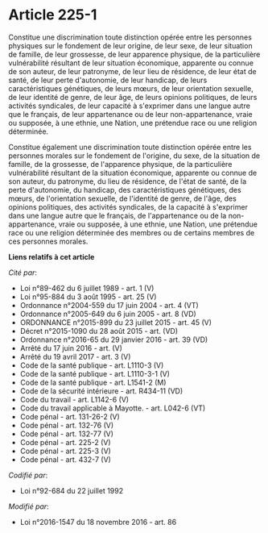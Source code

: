# Article 225-1

Constitue une discrimination toute distinction opérée entre les personnes physiques sur le fondement de leur origine, de leur
sexe, de leur situation de famille, de leur grossesse, de leur apparence physique, de la particulière vulnérabilité résultant
de leur situation économique, apparente ou connue de son auteur, de leur patronyme, de leur lieu de résidence, de leur état
de santé, de leur perte d'autonomie, de leur handicap, de leurs caractéristiques génétiques, de leurs mœurs, de leur
orientation sexuelle, de leur identité de genre, de leur âge, de leurs opinions politiques, de leurs activités syndicales, de
leur capacité à s'exprimer dans une langue autre que le français, de leur appartenance ou de leur non-appartenance, vraie ou
supposée, à une ethnie, une Nation, une prétendue race ou une religion déterminée. 

Constitue également une discrimination toute distinction opérée entre les personnes morales sur le fondement de l'origine, du
sexe, de la situation de famille, de la grossesse, de l'apparence physique, de la particulière vulnérabilité résultant de la
situation économique, apparente ou connue de son auteur, du patronyme, du lieu de résidence, de l'état de santé, de la perte
d'autonomie, du handicap, des caractéristiques génétiques, des mœurs, de l'orientation sexuelle, de l'identité de genre, de
l'âge, des opinions politiques, des activités syndicales, de la capacité à s'exprimer dans une langue autre que le français,
de l'appartenance ou de la non-appartenance, vraie ou supposée, à une ethnie, une Nation, une prétendue race ou une religion
déterminée des membres ou de certains membres de ces personnes morales.

**Liens relatifs à cet article**

_Cité par_:

  - Loi n°89-462 du 6 juillet 1989 - art. 1 (V)
  - Loi n°95-884 du 3 août 1995 - art. 25 (V)
  - Ordonnance n°2004-559 du 17 juin 2004 - art. 4 (VT)
  - Ordonnance n°2005-649 du 6 juin 2005 - art. 8 (VD)
  - ORDONNANCE n°2015-899 du 23 juillet 2015 - art. 45 (V)
  - Décret n°2015-1090 du 28 août 2015 - art. (VD)
  - Ordonnance n°2016-65 du 29 janvier 2016 - art. 39 (VD)
  - Arrêté du 17 juin 2016 - art. (V)
  - Arrêté du 19 avril 2017 - art. 3 (V)
  - Code de la santé publique - art. L1110-3 (V)
  - Code de la santé publique - art. L1110-3-1 (V)
  - Code de la santé publique - art. L1541-2 (M)
  - Code de la sécurité intérieure - art. R434-11 (VD)
  - Code du travail - art. L1142-6 (V)
  - Code du travail applicable à Mayotte. - art. L042-6 (VT)
  - Code pénal - art. 131-26-2 (V)
  - Code pénal - art. 132-76 (V)
  - Code pénal - art. 132-77 (V)
  - Code pénal - art. 225-2 (V)
  - Code pénal - art. 225-3 (V)
  - Code pénal - art. 432-7 (V)

_Codifié par_:

  - Loi n°92-684 du 22 juillet 1992

_Modifié par_:

  - Loi n°2016-1547 du 18 novembre 2016 - art. 86
